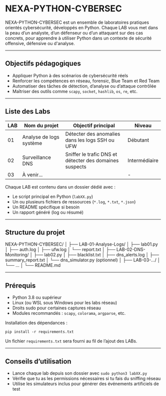 # NEXA-PYTHON-CYBERSEC

NEXA-PYTHON-CYBERSEC est un ensemble de laboratoires pratiques orientés cybersécurité, développés en Python.
Chaque LAB vous met dans la peau d’un analyste, d’un défenseur ou d’un attaquant sur des cas concrets, pour apprendre à utiliser Python dans un contexte de sécurité offensive, défensive ou d'analyse.

---

## Objectifs pédagogiques

* Appliquer Python à des scénarios de cybersécurité réels
* Renforcer les compétences en réseau, forensic, Blue Team et Red Team
* Automatiser des tâches de détection, d’analyse ou d’attaque contrôlée
* Maîtriser des outils comme `scapy`, `socket`, `hashlib`, `os`, `re`, etc.

---

## Liste des Labs

| LAB | Nom du projet           | Objectif principal                                      | Niveau        |
| --- | ----------------------- | ------------------------------------------------------- | ------------- |
| 01  | Analyse de logs système | Détecter des anomalies dans les logs SSH ou UFW         | Débutant      |
| 02  | Surveillance DNS        | Sniffer le trafic DNS et détecter des domaines suspects | Intermédiaire |
| 03  | À venir...              |                                                         | -             |

Chaque LAB est contenu dans un dossier dédié avec :

* Le script principal en Python (`labXX.py`)
* Un ou plusieurs fichiers de ressources (`*.log`, `*.txt`, `*.json`)
* Un README spécifique si besoin
* Un rapport généré (log ou résumé)

---

## Structure du projet

NEXA-PYTHON-CYBERSEC/
│
├── LAB-01-Analyse-Logs/
│   ├── lab01.py
│   ├── auth.log
│   ├── ufw\.log
│   └── report.txt
│
├── LAB-02-DNS-Monitoring/
│   ├── lab02.py
│   ├── blacklist.txt
│   ├── dns\_alerts.log
│   ├── summary\_report.txt
│   └── dns\_simulator.py (optionnel)
│
├── LAB-03-.../
│   └── ...
│
└── README.md

---

## Prérequis

* Python 3.8 ou supérieur
* Linux (ou WSL sous Windows pour les labs réseau)
* Droits sudo pour certaines captures réseau
* Modules recommandés : `scapy`, `colorama`, `argparse`, etc.

Installation des dépendances :

```
pip install -r requirements.txt
```

Un fichier `requirements.txt` sera fourni au fil de l’ajout des LABs.

---

## Conseils d’utilisation

* Lance chaque lab depuis son dossier avec `sudo python3 labXX.py`
* Vérifie que tu as les permissions nécessaires si tu fais du sniffing réseau
* Utilise les simulateurs inclus pour générer des événements artificiels de test

